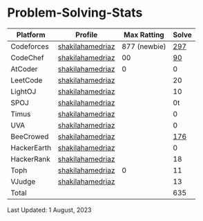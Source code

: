 # Problem-Solving-Stats

| Platform| Profile | Max Ratting | Solve |
| -- | -------- | ----------- | ----- |
| Codeforces | [shakilahamedriaz](https://codeforces.com/profile/shakilahamedriaz)| 877 (newbie) | [297](https://github.com/shakilahamedriaz) |
| CodeChef | [shakilahamedriaz](https://www.codechef.com/users/shakilahamedriaz) | 00 | [90](https://github.com/shakilahamedriaz) |
| AtCoder | [shakilahamedriaz](https://atcoder.jp/users/shakilahamedriaz) | 0 | 0 |
| LeetCode | [shakilahamedriaz]() |  | 20 |
| LightOJ | [shakilahamedriaz](https://lightoj.com/user/shakilahamedriaz) |  | 10 |
| SPOJ | [shakilahamedriaz](https://www.spoj.com/myaccount/) |  | 0t |  
| Timus | [shakilahamedriaz](https://acm.timus.ru/author.aspx?id=341829) |  | 0 |
| UVA | [shakilahamedriaz](https://onlinejudge.org/index.php?option=com_comprofiler&Itemid=3) |  | 0 |
| BeeCrowed | [shakilahamedriaz]([https://www.beecrowd.com.br/judge/en/profile/639169](https://www.beecrowd.com.br/judge/en/profile/622273)) |  | [176](https://github.com/shakilahamedriaz) | 
| HackerEarth | [shakilahamedriaz]() |  | 0 |
| HackerRank | [shakilahamedriaz](https://www.hackerrank.com/shakilahamedriaz) |  | 18 |
| Toph | [shakilahamedriaz](https://toph.co/u/shakilahamedriaz) | 0 | 11 |
| VJudge | [shakilahamedriaz](https://vjudge.net/user/shakilahamed221) |  | 13 |
| Total |  |  | 635 |

Last Updated: 1 August, 2023
